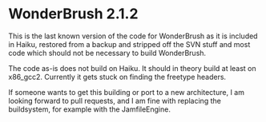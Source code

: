 # WonderBrush 2.1.2
This is the last known version of the code for WonderBrush as it is included in Haiku, restored from a backup and stripped
off the SVN stuff and most code which should not be necessary to build WonderBrush.

The code as-is does not build on Haiku. It should in theory build at least on x86_gcc2. Currently it gets stuck on finding 
the freetype headers.

If someone wants to get this building or port to a new architecture, I am looking forward to pull requests, and I am fine 
with replacing the buildsystem, for example with the JamfileEngine.
